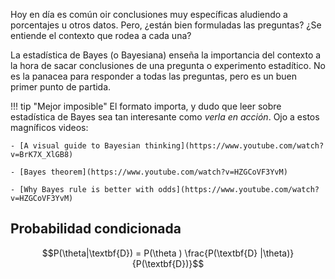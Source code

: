 Hoy en día es común oir conclusiones muy específicas aludiendo a porcentajes u otros datos. Pero, ¿están bien formuladas las preguntas? ¿Se entiende el contexto que rodea a cada una?

La estadística de Bayes (o Bayesiana) enseña la importancia del contexto a la hora de sacar conclusiones de una pregunta o experimento estadítico. No es la panacea para responder a todas las preguntas, pero es un buen primer punto de partida.


!!! tip "Mejor imposible"
    El formato importa, y dudo que leer sobre estadística de Bayes sea tan interesante como *verla en acción*. Ojo a estos magníficos videos:

    - [A visual guide to Bayesian thinking](https://www.youtube.com/watch?v=BrK7X_XlGB8)

    - [Bayes theorem](https://www.youtube.com/watch?v=HZGCoVF3YvM)

    - [Why Bayes rule is better with odds](https://www.youtube.com/watch?v=HZGCoVF3YvM)

## Probabilidad condicionada

```math
P(\theta|\textbf{D}) = P(\theta ) \frac{P(\textbf{D} |\theta)}{P(\textbf{D})}
```
